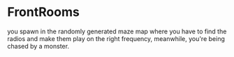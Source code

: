 # FrontRooms
you spawn in the randomly generated maze map where you have to find the radios and make them play on the right frequency, meanwhile, you're being chased by a monster.
 

